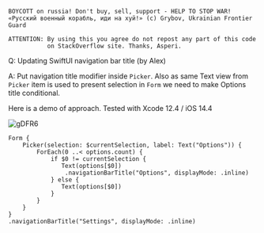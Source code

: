 ```
BOYCOTT on russia! Don't buy, sell, support - HELP TO STOP WAR!
«Русский военный корабль, иди на хуй!» (c) Grybov, Ukrainian Frontier Guard

ATTENTION: By using this you agree do not repost any part of this code
           on StackOverflow site. Thanks, Asperi.
```

Q: Updating SwiftUI navigation bar title (by Alex)

A: Put navigation title modifier inside `Picker`. Also as same Text view from `Picker` item is used to present selection in `Form` we need to make Options title conditional.

Here is a demo of approach. Tested with Xcode 12.4 / iOS 14.4

![gDFR6](https://user-images.githubusercontent.com/62171579/172104872-1dbeebb0-3620-4a69-ae5d-b20035a0a0f4.gif)

    Form {
        Picker(selection: $currentSelection, label: Text("Options")) {
            ForEach(0 ..< options.count) {
				if $0 != currentSelection {
                   Text(options[$0])
					.navigationBarTitle("Options", displayMode: .inline)
				} else {
                   Text(options[$0])
				}
            }
        }
    }
    .navigationBarTitle("Settings", displayMode: .inline)

